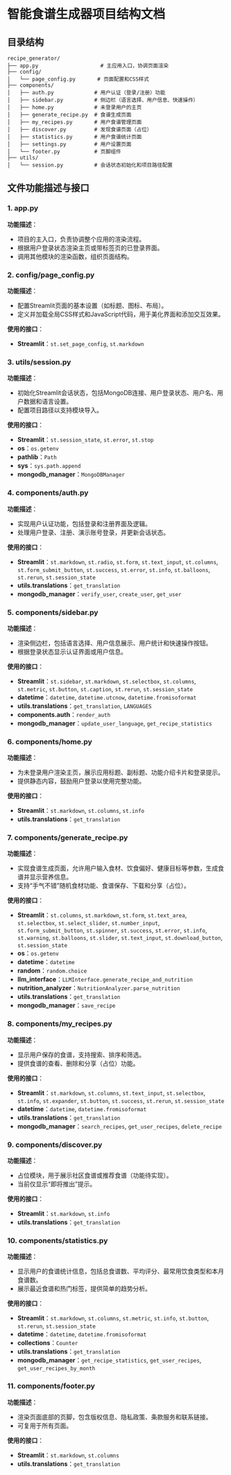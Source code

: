 # 智能食谱生成器项目结构文档

## 目录结构
```
recipe_generator/
├── app.py                    # 主应用入口，协调页面渲染
├── config/
│   └── page_config.py       # 页面配置和CSS样式
├── components/
│   ├── auth.py             # 用户认证（登录/注册）功能
│   ├── sidebar.py          # 侧边栏（语言选择、用户信息、快速操作）
│   ├── home.py             # 未登录用户的主页
│   ├── generate_recipe.py  # 食谱生成页面
│   ├── my_recipes.py       # 用户食谱管理页面
│   ├── discover.py         # 发现食谱页面（占位）
│   ├── statistics.py       # 用户食谱统计页面
│   ├── settings.py         # 用户设置页面
│   └── footer.py           # 页脚组件
├── utils/
│   └── session.py          # 会话状态初始化和项目路径配置
```

## 文件功能描述与接口

### 1. app.py
**功能描述**：
- 项目的主入口，负责协调整个应用的渲染流程。
- 根据用户登录状态渲染主页或带标签页的已登录界面。
- 调用其他模块的渲染函数，组织页面结构。


### 2. config/page_config.py
**功能描述**：
- 配置Streamlit页面的基本设置（如标题、图标、布局）。
- 定义并加载全局CSS样式和JavaScript代码，用于美化界面和添加交互效果。

**使用的接口**：
- **Streamlit**：`st.set_page_config`, `st.markdown`

### 3. utils/session.py
**功能描述**：
- 初始化Streamlit会话状态，包括MongoDB连接、用户登录状态、用户名、用户数据和语言设置。
- 配置项目路径以支持模块导入。

**使用的接口**：
- **Streamlit**：`st.session_state`, `st.error`, `st.stop`
- **os**：`os.getenv`
- **pathlib**：`Path`
- **sys**：`sys.path.append`
- **mongodb_manager**：`MongoDBManager`

### 4. components/auth.py
**功能描述**：
- 实现用户认证功能，包括登录和注册界面及逻辑。
- 处理用户登录、注册、演示账号登录，并更新会话状态。

**使用的接口**：
- **Streamlit**：`st.markdown`, `st.radio`, `st.form`, `st.text_input`, `st.columns`, `st.form_submit_button`, `st.success`, `st.error`, `st.info`, `st.balloons`, `st.rerun`, `st.session_state`
- **utils.translations**：`get_translation`
- **mongodb_manager**：`verify_user`, `create_user`, `get_user`

### 5. components/sidebar.py
**功能描述**：
- 渲染侧边栏，包括语言选择、用户信息展示、用户统计和快速操作按钮。
- 根据登录状态显示认证界面或用户信息。

**使用的接口**：
- **Streamlit**：`st.sidebar`, `st.markdown`, `st.selectbox`, `st.columns`, `st.metric`, `st.button`, `st.caption`, `st.rerun`, `st.session_state`
- **datetime**：`datetime`, `datetime.utcnow`, `datetime.fromisoformat`
- **utils.translations**：`get_translation`, `LANGUAGES`
- **components.auth**：`render_auth`
- **mongodb_manager**：`update_user_language`, `get_recipe_statistics`

### 6. components/home.py
**功能描述**：
- 为未登录用户渲染主页，展示应用标题、副标题、功能介绍卡片和登录提示。
- 提供静态内容，鼓励用户登录以使用完整功能。

**使用的接口**：
- **Streamlit**：`st.markdown`, `st.columns`, `st.info`
- **utils.translations**：`get_translation`

### 7. components/generate_recipe.py
**功能描述**：
- 实现食谱生成页面，允许用户输入食材、饮食偏好、健康目标等参数，生成食谱并显示营养信息。
- 支持“手气不错”随机食材功能、食谱保存、下载和分享（占位）。

**使用的接口**：
- **Streamlit**：`st.columns`, `st.markdown`, `st.form`, `st.text_area`, `st.selectbox`, `st.select_slider`, `st.number_input`, `st.form_submit_button`, `st.spinner`, `st.success`, `st.error`, `st.info`, `st.warning`, `st.balloons`, `st.slider`, `st.text_input`, `st.download_button`, `st.session_state`
- **os**：`os.getenv`
- **datetime**：`datetime`
- **random**：`random.choice`
- **llm_interface**：`LLMInterface.generate_recipe_and_nutrition`
- **nutrition_analyzer**：`NutritionAnalyzer.parse_nutrition`
- **utils.translations**：`get_translation`
- **mongodb_manager**：`save_recipe`

### 8. components/my_recipes.py
**功能描述**：
- 显示用户保存的食谱，支持搜索、排序和筛选。
- 提供食谱的查看、删除和分享（占位）功能。

**使用的接口**：
- **Streamlit**：`st.markdown`, `st.columns`, `st.text_input`, `st.selectbox`, `st.info`, `st.expander`, `st.button`, `st.success`, `st.rerun`, `st.session_state`
- **datetime**：`datetime`, `datetime.fromisoformat`
- **utils.translations**：`get_translation`
- **mongodb_manager**：`search_recipes`, `get_user_recipes`, `delete_recipe`

### 9. components/discover.py
**功能描述**：
- 占位模块，用于展示社区食谱或推荐食谱（功能待实现）。
- 当前仅显示“即将推出”提示。

**使用的接口**：
- **Streamlit**：`st.markdown`, `st.info`
- **utils.translations**：`get_translation`

### 10. components/statistics.py
**功能描述**：
- 显示用户的食谱统计信息，包括总食谱数、平均评分、最常用饮食类型和本月食谱数。
- 展示最近食谱和热门标签，提供简单的趋势分析。

**使用的接口**：
- **Streamlit**：`st.markdown`, `st.columns`, `st.metric`, `st.info`, `st.button`, `st.rerun`, `st.session_state`
- **datetime**：`datetime`, `datetime.fromisoformat`
- **collections**：`Counter`
- **utils.translations**：`get_translation`
- **mongodb_manager**：`get_recipe_statistics`, `get_user_recipes`, `get_user_recipes_by_month`

### 11. components/footer.py
**功能描述**：
- 渲染页面底部的页脚，包含版权信息、隐私政策、条款服务和联系链接。
- 可复用于所有页面。

**使用的接口**：
- **Streamlit**：`st.markdown`, `st.columns`
- **utils.translations**：`get_translation`

